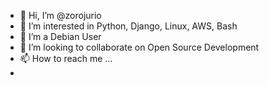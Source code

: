 - 👋 Hi, I’m @zorojurio
- 👀 I’m interested in Python, Django, Linux, AWS, Bash
- 🌱 I’m a Debian User
- 💞️ I’m looking to collaborate on Open Source Development
- 📫 How to reach me ...
- 


<!---
zorojurio/zorojurio is a ✨ special ✨ repository because its `README.md` (this file) appears on your GitHub profile.
You can click the Preview link to take a look at your changes.
--->
